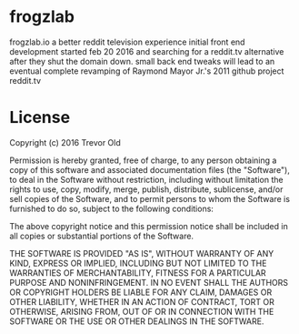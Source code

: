 # frogzlab
frogzlab.io a better reddit television experience
initial front end development started feb 20 2016 and searching for a reddit.tv alternative after they shut the domain down. small back end tweaks will lead to an eventual complete revamping of Raymond Mayor Jr.'s  2011 github project reddit.tv 
# License

Copyright (c) 2016 Trevor Old

Permission is hereby granted, free of charge, to any person obtaining a copy of this software and associated documentation files (the "Software"), to deal in the Software without restriction, including without limitation the rights to use, copy, modify, merge, publish, distribute, sublicense, and/or sell copies of the Software, and to permit persons to whom the Software is furnished to do so, subject to the following conditions:

The above copyright notice and this permission notice shall be included in all copies or substantial portions of the Software.

THE SOFTWARE IS PROVIDED "AS IS", WITHOUT WARRANTY OF ANY KIND, EXPRESS OR IMPLIED, INCLUDING BUT NOT LIMITED TO THE WARRANTIES OF MERCHANTABILITY, FITNESS FOR A PARTICULAR PURPOSE AND NONINFRINGEMENT. IN NO EVENT SHALL THE AUTHORS OR COPYRIGHT HOLDERS BE LIABLE FOR ANY CLAIM, DAMAGES OR OTHER LIABILITY, WHETHER IN AN ACTION OF CONTRACT, TORT OR OTHERWISE, ARISING FROM, OUT OF OR IN CONNECTION WITH THE SOFTWARE OR THE USE OR OTHER DEALINGS IN THE SOFTWARE.
